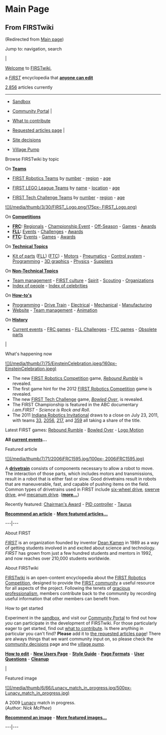 # Main Page

## From FIRSTwiki

(Redirected from [Main page](/index.php?title=Main_page&redirect=no "Main
page"))

Jump to: navigation, search

|

[Welcome](FIRSTwiki:New_users_page "FIRSTwiki:New users page") to [FIRSTwiki](FIRSTwiki "FIRSTwiki"),

a _[FIRST](first)_ encyclopedia that **[anyone can edit](FIRSTwiki:How_does_one_edit_a_page "FIRSTwiki:How does one
edit a page")**

[2,856](Special:Statistics "Special:Statistics") articles currently

--------------------------------------------------------------------------------

- [Sandbox](FIRSTwiki:Sandbox "FIRSTwiki:Sandbox")
- [Community Portal](FIRSTwiki:Community_Portal "FIRSTwiki:Community Portal") |

- [What to contribute](FIRSTwiki:What_to_contribute "FIRSTwiki:What to contribute")

- [Requested articles page](FIRSTwiki:Requested_articles "FIRSTwiki:Requested articles") |

- [Site decisions](FIRSTwiki:Community_decisions "FIRSTwiki:Community decisions")

- [Village Pump](FIRSTwiki:Village_pump "FIRSTwiki:Village pump")

Browse FIRSTwiki by topic

On **[Teams](Teams "Teams")**

- [FIRST Robotics Teams](FIRST_Robotics_Team "FIRST Robotics Team") by [number](Index_of_teams "Index of teams") - [region](Index_of_teams_by_region "Index of teams by region") - [age](Index_of_teams_by_age "Index of teams by age")

- [FIRST LEGO League Teams](FIRST_LEGO_League_Team "FIRST LEGO League Team") by [name](Category:FLL_teams "Category:FLL teams") - [location](FLL_Teams_by_Location "FLL Teams by Location") - [age](FLL_Teams_by_Year_Founded "FLL Teams by Year Founded")

- [FIRST Tech Challenge Teams](Team_%28FTC%29 "Team \(FTC\)") by [number](Index_of_teams_%28FTC%29 "Index of teams \(FTC\)") - [region](Index_of_teams_by_region_%28FTC%29 "Index of teams by region \(FTC\)") - [age](Index_of_teams_by_age_%28FTC%29 "Index of teams by age \(FTC\)")

[![](/media/thumb/3/30/FIRST_Logo.png/175px-
FIRST_Logo.png)](Image:FIRST_Logo.png)

On **[Competitions](Competitions "Competitions")**

- **[FRC](first-robotics-competition):** [Regionals](Index_of_Regionals "Index of Regionals") - [Championship Event](Championship_Event "Championship Event") - [Off-Season](Index_of_off-season_competitions "Index of off-season competitions") - [Games](Game_%28FRC%29 "Game \(FRC\)") - [Awards](Awards "Awards")
- **[FLL](FIRST_LEGO_League "FIRST LEGO League"):** [Events](Category:FLL_Events "Category:FLL Events") - [Challenges](FLL_Challenges "FLL Challenges") - [Awards](FLL_Awards "FLL Awards")
- **[FTC](FIRST_Tech_Challenge "FIRST Tech Challenge"):** [Events](Index_of_events_%28FTC%29 "Index of events \(FTC\)") - [Games](Game_%28FTC%29 "Game \(FTC\)") - [Awards](Awards_%28FTC%29 "Awards \(FTC\)")

On **[Technical Topics](Technical "Technical")**

- [Kit of parts](kit-of-parts) ([FLL](FLL_Robot_Set "FLL Robot Set")) ([FTC](Kit_of_parts_%28FTC%29 "Kit of parts \(FTC\)")) - [Motors](motors) - [Pneumatics](pneumatics) - [Control system](control-system) - [Programming](programming) - [3D graphics](3D_graphics "3D graphics") - [Physics](physics) - [Suppliers](Suppliers "Suppliers")

On **[Non-Technical Topics](Non-technical "Non-technical")**

- [Team management](Team_management "Team management") - [FIRST culture](FIRST_culture "FIRST culture") - [Spirit](Spirit "Spirit") - [Scouting](Scouting "Scouting") - [Organizations](Organizations "Organizations")
- [Index of people](Index_of_people "Index of people") - [Index of celebrities](Index_of_celebrities "Index of celebrities")

On **[How-to's](How-to "How-to")**

- [Programming](How-to#Programming "How-to") - [Drive Train](How-to#Drive_train "How-to") - [Electrical](How-to#Electrical "How-to") - [Mechanical](How-to#Mechanical "How-to") - [Manufacturing](How-to#Manufacturing "How-to")
- [Website](How-to#Website "How-to") - [Team management](How-to#Team_management "How-to") - [Animation](How-to#Animation "How-to")

On **[History](History_of_FIRST "History of FIRST")**

- [Current events](Current_events "Current events") - [FRC games](Game "Game") - [FLL Challenges](FLL_Challenges "FLL Challenges") - [FTC games](Game_%28FTC%29 "Game \(FTC\)") - [Obsolete parts](Obsolete_parts "Obsolete parts")

|

What's happening now

[![](/media/thumb/7/75/EinsteinCelebration.jpeg/160px-
EinsteinCelebration.jpeg)](Image:EinsteinCelebration.jpeg)

- The new [FIRST Robotics Competition](first-robotics-competition) game, _[Rebound Rumble](Rebound_Rumble "Rebound Rumble")_ is revealed.
- The first game hint for the 2012 [FIRST Robotics Competition](first-robotics-competition) game is revealed.
- The new [FIRST Tech Challenge](FIRST_Tech_Challenge "FIRST Tech Challenge") game, _[Bowled Over](Bowled_Over "Bowled Over")_, is revealed.
- The FIRST Championship is featured in the ABC documentary _i.am.FIRST - Science is Rock and Roll_.
- The 2011 [Indiana Robotics Invitational](Indiana_Robotics_Invitational "Indiana Robotics Invitational") draws to a close on July 23, 2011, with teams [33](33 "33"), [2056](2056 "2056"), [217](217 "217"), and [359](359 "359") all taking a share of the title.

Latest FIRST games: [Rebound Rumble](Rebound_Rumble "Rebound
Rumble") - [Bowled Over](Bowled_Over "Bowled Over") - [Logo Motion](Logo_Motion "Logo Motion")

**All [current events](Current_events "Current events")...**

Featured article

[![](/media/thumb/7/71/2006iFRC1595.jpg/100px-
2006iFRC1595.jpg)](Image:2006iFRC1595.jpg)

A **[drivetrain](Drivetrain "Drivetrain")** consists of components necessary to allow a robot to move. The interaction of those parts, which includes motors and transmissions, result in a robot that is either fast or slow. Good drivetrains result in robots that are maneuverable, fast, and capable of pushing items on the field. Common types of drivetrains used in FIRST include [six-wheel drive](Drivetrain#Six_Wheel_Drive "Drivetrain"), [swerve drive](Drivetrain#Swerve_Drive "Drivetrain"), and [mecanum drive](Drivetrain#Mecanum_Drive "Drivetrain"). (**[more...](Drivetrain "Drivetrain")**)

Recently featured: [Chairman's Award](Chairman%E2%80%99s_Award "Chairman’s Award") - [PID controller](PID_controller "PID
controller") - [Taurus](Taurus_%281073%29 "Taurus \(1073\)")

**[Recommend an article](FIRSTwiki:Featured_article_candidates "FIRSTwiki:Featured article candidates")** - **[More featured articles...](FIRSTwiki:Featured_articles "FIRSTwiki:Featured articles")**

---|---

About FIRST

_[FIRST](first)_ is an organization founded by inventor [Dean Kamen](dean-kamen) in 1989 as a way of getting students involved in and excited about science and technology. _FIRST_ has grown from just a few hundred students and mentors in 1992, and now reaches over 210,000 students worldwide.

About FIRSTwiki

[FIRSTwiki](FIRSTwiki "FIRSTwiki") is an open-content encyclopedia about the [FIRST Robotics Competition](first-robotics-competition), designed to provide the [FIRST community](first-community) a useful resource for all aspects of the project. Following the tenets of [gracious professionalism](Gracious_professionalism "Gracious
professionalism"), members contribute back to the community by recording useful information that other members can benefit from.

How to get started

Experiment in the [sandbox](FIRSTwiki:Sandbox "FIRSTwiki:Sandbox"), and visit our [Community Portal](FIRSTwiki:Community_Portal "FIRSTwiki:Community Portal") to find out how _you_ can participate in the development of FIRSTwiki. For those particularly eager to get started, find out [what to contribute](FIRSTwiki:What_to_contribute "FIRSTwiki:What to contribute"). Is there anything in particular you can't find? **Please** add it to [the requested articles page](FIRSTwiki:Requested_articles "FIRSTwiki:Requested articles")! There are always things that we want community input on, so please check the [community decisions](FIRSTwiki:Community_decisions "FIRSTwiki:Community decisions") page and the [village pump](FIRSTwiki:Village_pump "FIRSTwiki:Village pump").

**[How to edit](FIRSTwiki:How_does_one_edit_a_page "FIRSTwiki:How does one edit a page")** - **[New Users Page](FIRSTwiki:New_users_page "FIRSTwiki:New users page")** - **[Style Guide](FIRSTwiki:Style_guide "FIRSTwiki:Style guide")** - **[Page Formats](FIRSTwiki:Page_formats "FIRSTwiki:Page formats")** - **[User Questions](FIRSTwiki:User_Questions "FIRSTwiki:User Questions")** - **[Cleanup](FIRSTwiki:Cleanup "FIRSTwiki:Cleanup")**

|

Featured image

[![](/media/thumb/6/66/Lunacy_match_in_progress.jpg/500px-
Lunacy_match_in_progress.jpg)](Image:Lunacy_match_in_progress.jpg)

A 2009 [Lunacy](Lunacy "Lunacy") match in progress.<br>
(_Author: Nick McPhee_)

**[Recommend an image](FIRSTwiki:Featured_image_candidates "FIRSTwiki:Featured image candidates")** - **[More featured images...](FIRSTwiki:Featured_images "FIRSTwiki:Featured images")**

---|---

